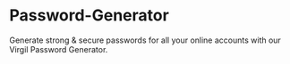 # Password-Generator
Generate strong &amp; secure passwords for all your online accounts with our Virgil Password Generator.
